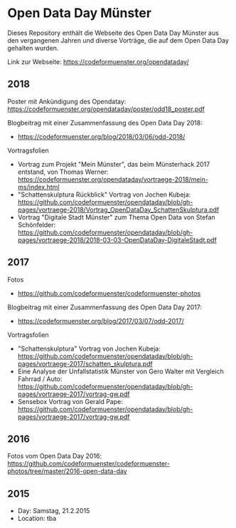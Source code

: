 # Open Data Day Münster

Dieses Repository enthält die Webseite des Open Data Day Münster aus den vergangenen Jahren und diverse Vorträge, die auf dem Open Data Day gehalten wurden. 

Link zur Webseite: https://codeformuenster.org/opendataday/

## 2018

Poster mit Ankündigung des Opendatay: https://codeformuenster.org/opendataday/poster/odd18_poster.pdf

Blogbeitrag mit einer Zusammenfassung des Open Data Day 2018: 
 * https://codeformuenster.org/blog/2018/03/06/odd-2018/

Vortragsfolien
 * Vortrag zum Projekt "Mein Münster", das beim Münsterhack 2017 entstand, von Thomas Werner:  https://codeformuenster.org/opendataday/vortraege-2018/mein-ms/index.html
 * "Schattenskulptura Rückblick" Vortrag von Jochen Kubeja: https://github.com/codeformuenster/opendataday/blob/gh-pages/vortraege-2018/Vortrag_OpenDataDay_SchattenSkulptura.pdf
 * Vortrag "Digitale Stadt Münster" zum Thema Open Data von Stefan Schönfelder: https://github.com/codeformuenster/opendataday/blob/gh-pages/vortraege-2018/2018-03-03-OpenDataDay-DigitaleStadt.pdf

## 2017

Fotos
 * https://github.com/codeformuenster/codeformuenster-photos

Blogbeitrag mit einer Zusammenfassung des Open Data Day 2017: 
 * https://codeformuenster.org/blog/2017/03/07/odd-2017/

Vortragsfolien
 * "Schattenskulptura" Vortrag von Jochen Kubeja: https://github.com/codeformuenster/opendataday/blob/gh-pages/vortraege-2017/schatten_skulptura.pdf
 * Eine Analyse der Unfallstatistik Münster von Gero Walter mit Vergleich Fahrrad / Auto: https://github.com/codeformuenster/opendataday/blob/gh-pages/vortraege-2017/vortrag-gw.pdf
 * Sensebox Vortrag von Gerald Pape: https://github.com/codeformuenster/opendataday/blob/gh-pages/vortraege-2017/vortrag-gw.pdf
 
 
## 2016
Fotos vom Open Data Day 2016: https://github.com/codeformuenster/codeformuenster-photos/tree/master/2016-open-data-day

## 2015

* Day: Samstag, 21.2.2015
* Location: tba



